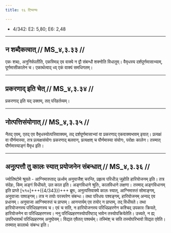 ```yaml
---
title: ९६ टिप्पन्यः

---
```

- 4/342: E2: 5,80; E6: 2,48

____________________________________________


## न शब्दैकत्वात् // MS_४,३.३३ //

एकः शब्दः, अनुनिर्वपतीति, एकस्मिन्न् एव वाक्ये न द्वौ संबन्धौ शक्नोति विधातुम्। वैमृधस्य दर्शपूर्णमासाभ्याम्, पूर्णमासीकालेन च। एकार्थत्वाद् ध्य् एकं वाक्यं समधिगतम्।


____________________________________________


## प्रकरणाद् इति चेत् // MS_४,३.३४ //

प्रकरणाद् इति यद् उक्तम्, तत् परिहर्तव्यम्।


____________________________________________


## नोत्पत्तिसंयोगात् // MS_४,३.३५ //

नैतद् एवम्, एतद् एव वैमृधस्योत्पत्तिवाक्यम्, तद् दर्शपूर्णमासाभ्यां वा प्रकरणाद् एकवाक्यभावम् इयात्। प्रत्यक्षं वा पौर्णमास्या, तत्र प्रत्यक्षसंयोगः प्रकरणाद् बलवान्, प्रत्यक्षश् च पौर्णमास्या संयोगः, परोक्षः कालेन। तस्मात् पौर्णमास्याङ्गं वैमृध इति।


____________________________________________


## अनुत्पत्तौ तु कालः स्यात् प्रयोजनेन संबन्धात् // MS_४,३.३६ //

ज्योतिष्टोमे श्रूयते - आग्निमारुताद् ऊर्ध्वम् अनुयाजैश् चरन्ति, प्रहृत्य परिधीञ् जुहोति हारियोजनम् इति। तत्र संदेहः, किम् अङ्गं विधीयते, उत काल इति। अङ्गविधाने श्रुतिः, कालविधाने लक्षणा। तस्माद् अङ्गविधानम् इति प्राप्ते [५१०]+++({4/343})+++ ब्रूमः, अनुत्पत्तिवाक्ये कालः स्यात्, आग्निमारुतं सोमाङ्गम्, अनुयाजाः पश्वङ्गम्। तत्र न तयोः परस्परेण संबन्धः। तथा परिधयः पश्वङ्गम्, हारियोजनम् अन्यद् एव प्रधानम्। अनुयाजा आग्निमारुतं च प्राप्तम्। आनन्तर्यम् एव तयोर् न प्राप्तम्, तद् विधीयते। तथा हारियोजनस्य परिधिग्रहणस्य च। एवं च सति, न हारियोजनस्य परिधिप्रहरणेन कश्चिद् उपकारः क्रियते, हारियोजनेन वा परिधिप्रहरणस्य। ननु परिधिप्रहरणस्योपरिष्टाद् भावेन तस्योपक्रियेतेति। उच्यते, न ह्य् उपरिभावार्थं परिधिप्रहरणम् अनुष्ठेयम्। विद्यत एवैतत् पश्वर्थम्। तस्मिंश् च सति तस्योपरिभावो विद्यत एवेति। तस्मात् कालार्थः संबन्ध इति।

